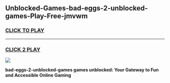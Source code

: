 
## Unblocked-Games-bad-eggs-2-unblocked-games-Play-Free-jmvwm
<h3>
<a href="https://premium76.site?title=bad-eggs-2-unblocked-games&ref=19M">CLICK TO PLAY</a></h3>
<hr>

<h3>
<a href="https://premium76.site?title=bad-eggs-2-unblocked-games&ref=19M">CLICK 2 PLAY</a>
  
</h3>

<a href="https://premium76.site?title=bad-eggs-2-unblocked-games&ref=19M"><img src="https://clearcache.store/games.png"></a>


**bad-eggs-2-unblocked-games games unblocked: Your Gateway to Fun and Accessible Online Gaming**
